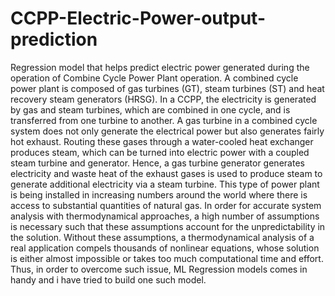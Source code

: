 # CCPP-Electric-Power-output-prediction
Regression model that helps predict electric power generated during the operation of Combine Cycle Power Plant operation.
A combined cycle power plant is composed of gas turbines (GT), steam turbines (ST) and heat recovery steam generators (HRSG). In a CCPP, the electricity is generated by gas and steam turbines, which are combined in one cycle, and is transferred from one turbine to another. A gas turbine in a combined cycle system does not only generate the electrical power but also generates fairly hot exhaust. Routing these gases through a water-cooled heat exchanger produces steam, which can be turned into electric power with a coupled steam turbine and generator. Hence, a gas turbine generator generates electricity and waste heat of the exhaust gases is used to produce steam to generate additional electricity via a steam turbine. This type of power plant is being installed in increasing numbers around the world where there is access to substantial quantities of natural gas.
In order for accurate system analysis with thermodynamical approaches, a high number of assumptions is necessary such that these assumptions account for the unpredictability in the solution. Without these assumptions, a thermodynamical analysis of a real application compels thousands of nonlinear equations, whose solution is either almost impossible or takes too much computational time and effort. Thus, in order to overcome such issue, ML Regression models comes in handy and i have tried to build one such model.
